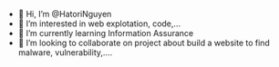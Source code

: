 - 👋 Hi, I’m @HatoriNguyen
- 👀 I’m interested in web explotation, code,...
- 🌱 I’m currently learning Information Assurance
- 💞️ I’m looking to collaborate on project about build a website to find malware, vulnerability,....


